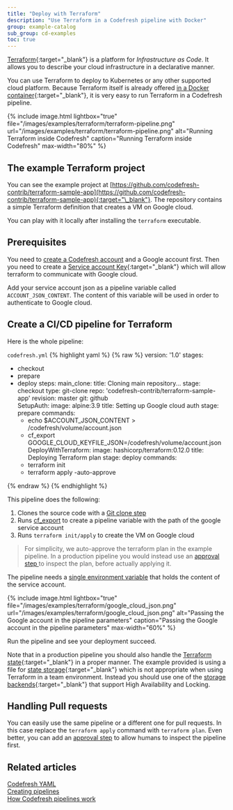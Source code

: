 ```yaml
---
title: "Deploy with Terraform"
description: "Use Terraform in a Codefresh pipeline with Docker"
group: example-catalog
sub_group: cd-examples
toc: true
---
```


[Terraform](https://www.terraform.io/){:target="\_blank"} is a platform for *Infrastructure as Code*. It allows you to describe your cloud infrastructure in a declarative manner.

You can use Terraform to deploy to Kubernetes or any other supported cloud platform. Because Terraform itself is already offered [in a Docker container](https://hub.docker.com/r/hashicorp/terraform/){:target="\_blank"}, it is very easy to run Terraform in a Codefresh pipeline.

 
{% include image.html 
lightbox="true" 
file="/images/examples/terraform/terraform-pipeline.png" 
url="/images/examples/terraform/terraform-pipeline.png" 
alt="Running Terraform inside Codefresh"
caption="Running Terraform inside Codefresh"
max-width="80%" 
%}

## The example Terraform project

You can see the example project at [https://github.com/codefresh-contrib/terraform-sample-app](https://github.com/codefresh-contrib/terraform-sample-app){:target="\_blank"}. The repository contains a simple Terraform definition that creates a VM on Google cloud.

You can play with it locally after installing the `terraform` executable. 

## Prerequisites

You need to [create a Codefresh account]({{site.baseurl}}/docs/administration/create-a-codefresh-account/) and a Google account first. Then you need to create a [Service account Key](https://cloud.google.com/iam/docs/creating-managing-service-account-keys){:target="\_blank"} which will allow terraform to communicate with Google cloud.


Add your service account json as a pipeline variable called `ACCOUNT_JSON_CONTENT`. The content of this variable will be used
in order to authenticate to Google cloud.

## Create a CI/CD pipeline for Terraform

Here is the whole pipeline:

 `codefresh.yml`
{% highlight yaml %}
{% raw %}
version: '1.0'
stages:
  - checkout
  - prepare   
  - deploy
steps:
  main_clone:
    title: Cloning main repository...
    stage: checkout
    type: git-clone
    repo: 'codefresh-contrib/terraform-sample-app'
    revision: master
    git: github      
  SetupAuth:
    image: alpine:3.9
    title: Setting up Google cloud auth
    stage: prepare
    commands:
      - echo $ACCOUNT_JSON_CONTENT > /codefresh/volume/account.json
      - cf_export GOOGLE_CLOUD_KEYFILE_JSON=/codefresh/volume/account.json
  DeployWithTerraform:
    image: hashicorp/terraform:0.12.0
    title: Deploying Terraform plan
    stage: deploy
    commands:
      - terraform init
      - terraform apply -auto-approve 

{% endraw %}
{% endhighlight %}

This pipeline does the following:

1. Clones the source code with a [Git clone step]({{site.baseurl}}/docs/pipelines/steps/git-clone/)
1. Runs [cf_export]({{site.baseurl}}/docs/pipelines/variables/#exporting-environment-variables-from-a-freestyle-step) to create a pipeline variable with the path of the google service account
1. Runs `terraform init/apply` to create the VM on Google cloud

>For simplicity, we auto-approve the terraform plan in the example pipeline. In a production pipeline you would instead use an [approval step ]({{site.baseurl}}/docs/pipelines/steps/approval/) to inspect the plan, before actually applying it.

The pipeline needs a [single environment variable]({{site.baseurl}}/docs/pipelines/pipelines/#pipeline-settings) that holds the content of the service account.


{% include image.html 
lightbox="true" 
file="/images/examples/terraform/google_cloud_json.png" 
url="/images/examples/terraform/google_cloud_json.png" 
alt="Passing the Google account in the pipeline parameters"
caption="Passing the Google account in the pipeline parameters"
max-width="60%" 
%}


Run the pipeline and see your deployment succeed.


Note that in a production pipeline you should also handle the [Terraform state](https://www.terraform.io/docs/state/){:target="\_blank"} in a proper manner. The example provided is using a file for [state storage](https://www.terraform.io/docs/backends/index.html){:target="\_blank"} which is not appropriate when using Terraform in a team environment. Instead you should use one of the [storage backends](https://www.terraform.io/docs/backends/types/index.html){:target="\_blank"} that support High Availability and Locking.




## Handling Pull requests

You can easily use the same pipeline or a different one for pull requests. In this case replace the `terraform apply` command with `terraform plan`. Even better, you can add an [approval step]({{site.baseurl}}/docs/pipelines/steps/approval/) to allow humans to inspect the pipeline first.


## Related articles
[Codefresh YAML]({{site.baseurl}}/docs/pipelines/what-is-the-codefresh-yaml/)  
[Creating pipelines]({{site.baseurl}}/docs/pipelines/pipelines/)  
[How Codefresh pipelines work]({{site.baseurl}}/docs/pipelines/introduction-to-codefresh-pipelines/)
